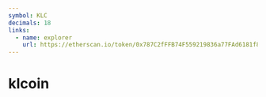 ```yaml
---
symbol: KLC
decimals: 18
links:
  - name: explorer
    url: https://etherscan.io/token/0x787C2fFFB74F559219836a77FAd6181f808b6F73
---
```


# klcoin
